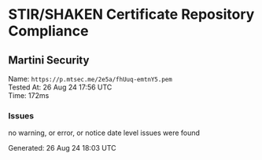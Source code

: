 # STIR/SHAKEN Certificate Repository Compliance

## Martini Security

Name: `https://p.mtsec.me/2e5a/fhUuq-emtnY5.pem`\
Tested At: 26 Aug 24 17:56 UTC\
Time: 172ms

### Issues

no warning, or error, or notice date level issues were found

Generated: 26 Aug 24 18:03 UTC